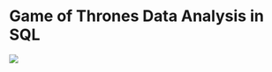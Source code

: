 # Game of Thrones Data Analysis in SQL

![](https://resizing.flixster.com/lHv7mnv-0KmEUzwfNrAtwUzMm_k=/fit-in/705x460/v2/https://resizing.flixster.com/-XZAfHZM39UwaGJIFWKAE8fS0ak=/v3/t/assets/p8681514_b_h9_aa.jpg)


